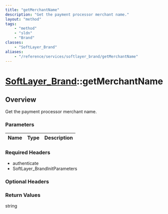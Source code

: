 ```yaml
---
title: "getMerchantName"
description: "Get the payment processor merchant name."
layout: "method"
tags:
    - "method"
    - "sldn"
    - "Brand"
classes:
    - "SoftLayer_Brand"
aliases:
    - "/reference/services/softlayer_brand/getMerchantName"
---
```

# [SoftLayer_Brand](/reference/services/SoftLayer_Brand)::getMerchantName




## Overview 
Get the payment processor merchant name.

### Parameters 
|Name | Type | Description |
| --- | --- | --- |


### Required Headers
* authenticate
* SoftLayer_BrandInitParameters

### Optional Headers

### Return Values
string

